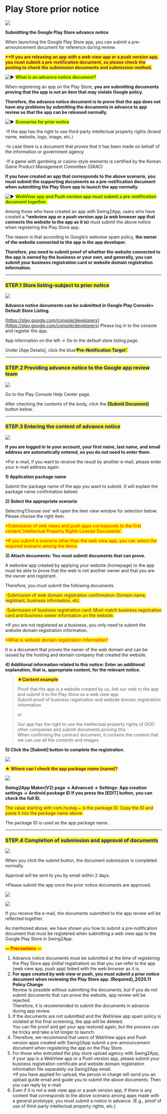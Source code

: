 # Play Store prior notice

![](https://support.swing2app.com/wp-content/uploads/2020/11/gdisbjs.png)

**Submitting the Google Play Store advance notice**

When launching the Google Play Store app, you can submit a pre-announcement document for reference during review.

<mark style="color:purple;">**\*\*If you are releasing an app with a web view app or a push version app, you must submit a pre-notification document, so please check the posting to check the submission documents and submission method.**</mark>

<img src="https://s.w.org/images/core/emoji/11/svg/25b6.svg" alt="▶" data-size="line"> <mark style="color:green;">**What is an advance notice document?**</mark>

When registering an app on the Play Store, **you are submitting documents proving that the app is not an item that may violate Google policy.**

**Therefore, the advance notice document is to prove that the app does not have any problems by submitting the documents in advance to app review so that the app can be released normally.**

<img src="https://s.w.org/images/core/emoji/11/svg/25b6.svg" alt="▶" data-size="line"> <mark style="color:green;">**Scenarios for prior notice**</mark>

\-If the app has the right to use third-party intellectual property rights (brand name, website, logo, image, etc.)

\-In case there is a document that proves that it has been made on behalf of the information or government agency

\-If a game with gambling or casino-style elements is certified by the Korean Game Product Management Committee (GRAC)

**If you have created an app that corresponds to the above scenario, you must submit the supporting documents as a pre-notification document when submitting the Play Store app to launch the app normally.**

<img src="https://s.w.org/images/core/emoji/11/svg/25b6.svg" alt="▶" data-size="line"> <mark style="color:green;">**WebView app and Push version app must submit a pre-notification document together.**</mark>

Among those who have created an app with Swing2App, users who have created a **\*webview app or a push version app (a web browser app that connects the website to the app as it is)** must submit the above notice when registering the Play Store app.

The reason is that according to Google’s webview spam policy, **the owner of the website connected to the app is the app developer**.

**Therefore, you need to submit proof of whether the website connected to the app is owned by the business or your own, and generally, you can submit your business registration card or website domain registration information.**

***

### <mark style="color:blue;">**STEP.1 Store listing-subject to prior notice**</mark>



![](https://support.swing2app.com/wp-content/uploads/2020/11/Group-2392.png)

**Advance notice documents can be submitted in Google Play Console> Default Store Listing.**

[https://play.google.com/console/developers](https://play.google.com/console/developers) Please log in to the console and register the app.

App information on the left → Go to the default store listing page.

Under \[App Details], click the blue<mark style="color:blue;">**‘Pre-Notification Target’**</mark><mark style="color:blue;">.</mark>

***

### <mark style="color:blue;">**STEP.2 Providing advance notice to the Google app review team**</mark>

![](https://support.swing2app.com/wp-content/uploads/2020/11/Group-2393.png)

Go to the Play Console Help Center page.

After checking the contents of the body, click the <mark style="color:blue;">**\[Submit Document]**</mark> button below.

***

### <mark style="color:blue;">**STEP.3 Entering the content of advance notice**</mark>

![](https://support.swing2app.com/wp-content/uploads/2020/11/Group-2394.png)

**If you are logged in to your account, your first name, last name, and email address are automatically entered, so you do not need to enter them.**

\*For e-mail, if you want to receive the result by another e-mail, please enter your e-mail address again.

**1) Application package name**

Submit the package name of the app you want to submit. (I will explain the package name confirmation below)

**2) Select the appropriate scenario**

Selecting’Choose one’ will open the item view window for selection below. Please choose the right item.

<mark style="color:red;">\*Submission of web views and push apps corresponds to the first content,’Intellectual Property Rights License Documents’.</mark>

<mark style="color:red;">\*If you submit a scenario other than the web view app, you can select the required scenario among the items.</mark>

**3) Attach documents: You must submit documents that can prove.**

A webview app created by applying your website (homepage) to the app must be able to prove that the web is not another owner and that you are the owner and registrant.

Therefore, you must submit the following documents.

<mark style="color:purple;">-Submission of web domain registration confirmation: Domain name, registrant, business information, etc.</mark>

<mark style="color:purple;">-Submission of business registration card: Must match business registration card and business owner information on the website.</mark>

\*If you are not registered as a business, you only need to submit the website domain registration information.

<mark style="color:red;">\*What is website domain registration information?</mark>

It is a document that proves the owner of the web domain and can be issued by the hosting and domain company that created the website.

**4) Additional information related to this notice: Enter an additional explanation, that is, appropriate content, for the relevant notice.**

> <mark style="color:purple;">**★Content example**</mark>
>
> Proof that the app is a website created by us, link our web to the app and submit it to the Play Store as a web view app.\
> Submit proof of business registration and website domain registration information.
>
> or
>
> Our app has the right to use the intellectual property rights of OOO other companies and submit documents proving this.\
> When confirming the contract document, it contains the content that we can use all the contents and images.

**5) Click the \[Submit] button to complete the registration.**

![](https://wp.swing2app.co.kr/wp-content/uploads/2018/10/%EC%BA%A1%EC%B2%9822.png)

<mark style="color:purple;">**★ Where can I check the app package name (name)?**</mark>

![](https://support.swing2app.com/wp-content/uploads/2020/11/Group-2395.png)

**Swing2App Maker(V2) page → Advanced  → Settings: App creation settings → Android package ID If you press the \[EDIT] button, you can check the full ID.**

<mark style="color:purple;">The value starting with com.hustay.\~ is the package ID. Copy the ID and paste it into the package name above.</mark>

The package ID is used as the app package name.

***

### <mark style="color:blue;">**STEP.4 Completion of submission and approval of documents**</mark>

![](https://support.swing2app.com/wp-content/uploads/2020/11/%EC%95%A0%EB%93%9C%EB%AA%B9%EA%B4%91%EA%B3%A0\_%EC%98%81%EB%AC%B84.png)

When you click the submit button, the document submission is completed normally.

Approval will be sent to you by email within 2 days.

\*Please submit the app once the prior notice documents are approved.

![](https://wp.swing2app.co.kr/wp-content/uploads/2018/09/%ED%99%94%EC%82%B4%ED%91%9C-3.png)

![](https://support.swing2app.com/wp-content/uploads/2020/11/%ED%94%8C%EB%A0%88%EC%9D%B4%EC%98%81%EB%AC%B82.png)

If you receive the e-mail, the documents submitted to the app review will be reflected together.



As mentioned above, we have shown you how to submit a pre-notification document that must be registered when submitting a web view app to the Google Play Store in Swing2App.



<mark style="color:red;">**— Precautions —**</mark>

1. Advance notice documents must be submitted at the time of registering the Play Store app (initial registration) so that you can refer to the app (web view app, push app) linked with the web browser as it is.
2. **For apps created by web view or push, you must submit a prior notice document when reviewing the Play Store app. (Required)\_2020.11 Policy Change**\
   Review is possible without submitting the documents, but if you do not submit documents that can prove the website, app review will be rejected.\
   Therefore, it is recommended to submit the documents in advance during app review.
3. If the documents are not submitted and the WebView app spam policy is violated at the final screening, the app will be deleted.\
   You can file proof and get your app restored again, but the process can be tricky and take a lot longer to launch.
4. Therefore, we recommend that users of WebView apps and Push version apps created with Swing2App submit a pre-announcement document when registering the app on the Play Store.
5. For those who entrusted the play store upload agency with Swing2App, if your app is a WebView app or a Push version app, please submit your business registration certificate and website domain registration information file separately via Swing2App email.\
   \*If you have applied for upload, the person in charge will send you an upload guide email and guide you to submit the above documents. Then you can reply by e-mail.
6. Even if it is not a web view app or a push version app, if there is any content that corresponds to the above scenario among apps made with a general prototype, you must submit a notice in advance. (E.g., proof of use of third-party intellectual property rights, etc.)
